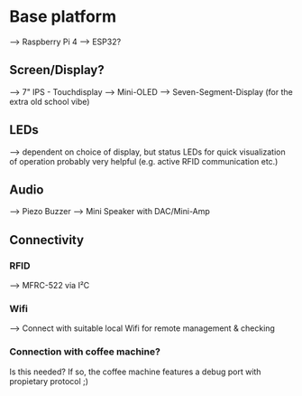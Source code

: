 # Base platform

--> Raspberry Pi 4
--> ESP32?

## Screen/Display?

--> 7" IPS - Touchdisplay
--> Mini-OLED
--> Seven-Segment-Display (for the extra old school vibe)

## LEDs

--> dependent on choice of display, but status LEDs for quick visualization of operation probably very helpful (e.g. active RFID communication etc.)

## Audio

--> Piezo Buzzer
--> Mini Speaker with DAC/Mini-Amp

## Connectivity

### RFID

--> MFRC-522 via I²C

### Wifi

--> Connect with suitable local Wifi for remote management & checking

### Connection with coffee machine?

Is this needed? If so, the coffee machine features a debug port with propietary protocol ;)
